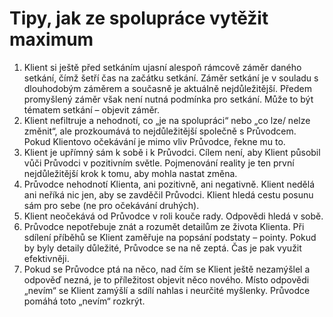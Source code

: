 # Tipy, jak ze spolupráce vytěžit maximum
1. Klient si ještě před setkáním ujasní alespoň rámcově záměr daného setkání, čímž šetří čas na začátku setkání.
Záměr setkání je v souladu s dlouhodobým záměrem a současně je aktuálně nejdůležitější. Předem
promyšlený záměr však není nutná podmínka pro setkání. Může to být tématem setkání – objevit záměr.
2. Klient nefiltruje a nehodnotí, co „je na spolupráci“ nebo „co lze/ nelze změnit“, ale prozkoumává to
nejdůležitější společně s Průvodcem. Pokud Klientovo očekávání je mimo vliv Průvodce, řekne mu to.
3. Klient je upřímný sám k sobě i k Průvodci. Cílem není, aby Klient působil vůči Průvodci v pozitivním světle.
Pojmenování reality je ten první nejdůležitější krok k tomu, aby mohla nastat změna.
4. Průvodce nehodnotí Klienta, ani pozitivně, ani negativně. Klient nedělá ani neříká nic jen, aby se zavděčil
Průvodci. Klient hledá cestu posunu sám pro sebe (ne pro očekávání druhých).
5. Klient neočekává od Průvodce v roli kouče rady. Odpovědi hledá v sobě. <!-- Průvodce v roli terapeuta oproti roli kouče sdílí své postřehy, zkušenosti a tipy.-->
6. Průvodce nepotřebuje znát a rozumět detailům ze života Klienta. Při sdílení příběhů se Klient zaměřuje na
popsání podstaty – pointy. Pokud by byly detaily důležité, Průvodce se na ně zeptá. Čas je pak využit
efektivněji.
7. Pokud se Průvodce ptá na něco, nad čím se Klient ještě nezamýšlel a odpověď nezná, je to příležitost objevit
něco nového. Místo odpovědi „nevím“ se Klient zamýšlí a sdílí nahlas i neurčité myšlenky. Průvodce pomáhá
toto „nevím“ rozkrýt.
